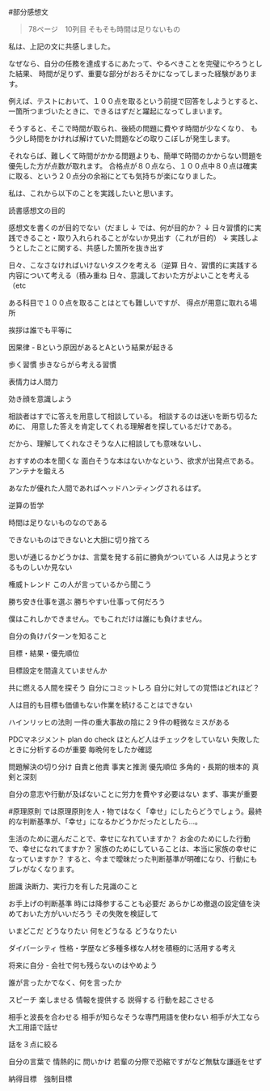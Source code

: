 
#部分感想文

>78ページ　10列目
そもそも時間は足りないもの

私は、上記の文に共感しました。

なぜなら、自分の任務を達成するにあたって、やるべきことを完璧にやろうとした結果、
時間が足りず、重要な部分がおろそかになってしまった経験があります。

例えば、テストにおいて、１００点を取るという前提で回答をしようとすると、
一箇所つまづいたときに、できるはずだと躍起になってしまいます。

そうすると、そこで時間が取られ、後続の問題に費やす時間が少なくなり、
もう少し時間をかければ解けていた問題などの取りこぼしが発生します。

それならば、難しくて時間がかかる問題よりも、簡単で時間のかからない問題を優先した方が点数が取れます。
合格点が８０点なら、１００点中８０点は確実に取る、という２０点分の余裕にとても気持ちが楽になりました。

私は、これから以下のことを実践したいと思います。



読書感想文の目的

感想文を書くのが目的でない（だまし
↓
では、何が目的か？
↓
日々習慣的に実践できること・取り入れられることがないか見出す（これが目的）
↓
実践しようとしたことに関する、共感した箇所を抜き出す




日々、こなさなければいけないタスクを考える（逆算
日々、習慣的に実践する内容について考える（積み重ね
日々、意識しておいた方がよいことを考える（etc











ある科目で１００点を取ることはとても難しいですが、
得点が用意に取れる場所





挨拶は誰でも平等に


因果律 - Bという原因があるとAという結果が起きる



歩く習慣
歩きならがら考える習慣

表情力は人間力

効き顔を意識しよう


相談者はすでに答えを用意して相談している。
相談するのは迷いを断ち切るために、
用意した答えを肯定してくれる理解者を探しているだけである。

だから、理解してくれなさそうな人に相談しても意味ないし、



おすすめの本を聞くな
面白そうな本はないかなという、欲求が出発点である。
アンテナを鍛えろ





あなたが優れた人間であればヘッドハンティングされるはず。



逆算の哲学

時間は足りないものなのである

できないものはできないと大胆に切り捨てろ




思いが通じるかどうかは、言葉を発する前に勝負がついている
人は見ようとするものしいか見ない

権威トレンド
この人が言っているから聞こう

勝ち安き仕事を選ぶ
勝ちやすい仕事って何だろう


僕はこれしかできません。でもこれだけは誰にも負けません。

自分の負けパターンを知ること







































目標・結果・優先順位

目標設定を間違えていませんか

共に燃える人間を探そう
自分にコミットしろ
自分に対しての覚悟はどれほど？

人は目的も目標も価値もない作業を続けることはできない

ハインリッヒの法則
一件の重大事故の陰に２９件の軽微なミスがある

PDCマネジメント
plan do check
ほとんど人はチェックをしていない
失敗したときに分析するのが重要
毎晩何をしたか確認

問題解決の切り分け
自責と他責
事実と推測
優先順位
多角的・長期的根本的
真剣と深刻

自分の意志や行動が及ばないことに労力を費やす必要はない
まず、事実が重要

#原理原則
では原理原則を人・物ではなく「幸せ」にしたらどうでしょう。最終的な判断基準が、「幸せ」になるかどうかだったとしたら…。

生活のために選んだことで、幸せになれていますか？
お金のためにした行動で、幸せになれてますか？
家族のためにしていることは、本当に家族の幸せになっていますか？
すると、今まで曖昧だった判断基準が明確になり、行動にもブレがなくなります。

胆識
決断力、実行力を有した見識のこと

お手上げの判断基準
時には降参することも必要だ
あらかじめ撤退の設定値を決めておいた方がいいだろう
その失敗を検証して

いまどこだ
どうなりたい
何をどうなる
どうなりたい

ダイバーシティ
性格・学歴など多種多様な人材を積極的に活用する考え

将来に自分 - 会社で何も残らないのはやめよう

誰が言ったかでなく、何を言ったか


スピーチ
楽しませる
情報を提供する
説得する
行動を起こさせる

相手と波長を合わせる
相手が知らなそうな専門用語を使わない
相手が大工なら大工用語で話せ

話を３点に絞る

自分の言葉で
情熱的に
問いかけ
若輩の分際で恐縮ですがなど無駄な謙遜をせず


納得目標　強制目標

